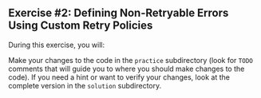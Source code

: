 ## Exercise #2: Defining Non-Retryable Errors Using Custom Retry Policies

During this exercise, you will:

Make your changes to the code in the `practice` subdirectory (look for
`TODO` comments that will guide you to where you should make changes to
the code). If you need a hint or want to verify your changes, look at
the complete version in the `solution` subdirectory.